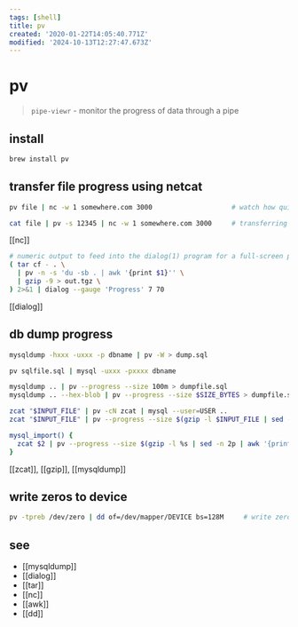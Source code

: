 ```yaml
---
tags: [shell]
title: pv
created: '2020-01-22T14:05:40.771Z'
modified: '2024-10-13T12:27:47.673Z'
---
```


# pv

> `pipe-viewr` - monitor the progress of data through a pipe 

## install

```sh
brew install pv
```

## transfer file progress using netcat

```sh
pv file | nc -w 1 somewhere.com 3000                    # watch how quickly a file is transferred

cat file | pv -s 12345 | nc -w 1 somewhere.com 3000     # transferring a file from another process and passing the expected size to pv
```

[[nc]]

```sh
# numeric output to feed into the dialog(1) program for a full-screen progress display:
( tar cf - . \
  | pv -n -s 'du -sb . | awk '{print $1}'' \
  | gzip -9 > out.tgz \
) 2>&1 | dialog --gauge 'Progress' 7 70
```

[[dialog]]

## db dump progress

```sh
mysqldump -hxxx -uxxx -p dbname | pv -W > dump.sql

pv sqlfile.sql | mysql -uxxx -pxxxx dbname

mysqldump .. | pv --progress --size 100m > dumpfile.sql
mysqldump .. --hex-blob | pv --progress --size $SIZE_BYTES > dumpfile.sql

zcat "$INPUT_FILE" | pv -cN zcat | mysql --user=USER ..
zcat "$INPUT_FILE" | pv --progress --size $(gzip -l $INPUT_FILE | sed -n '2{p;q}' | awk '{print $2}') | mysql --user=USER ..

mysql_import() {
  zcat $2 | pv --progress --size $(gzip -l %s | sed -n 2p | awk '{print $2}') --name '  Importing.. ' | mysql -uuser -ppass $1
}
```

[[zcat]], [[gzip]], [[mysqldump]]

## write zeros to device

```sh
pv -tpreb /dev/zero | dd of=/dev/mapper/DEVICE bs=128M     # write zeros to device
```

## see

- [[mysqldump]]
- [[dialog]]
- [[tar]]
- [[nc]]
- [[awk]]
- [[dd]]
